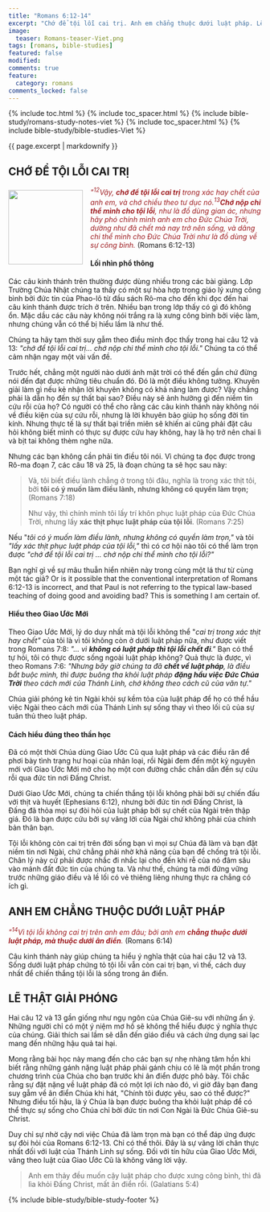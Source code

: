```yaml
---
title: "Romans 6:12-14"
excerpt: "Chớ để tội lỗi cai trị. Anh em chẳng thuộc dưới luật pháp. Lẽ thật giải phóng."
image:
  teaser: Romans-teaser-Viet.png
tags: [romans, bible-studies]
featured: false
modified:
comments: true
feature:
  category: romans
comments_locked: false
---
```


{% include toc.html %}
{% include toc_spacer.html %}
{% include bible-study/romans-study-notes-viet %}
{% include toc_spacer.html %}
{% include bible-study/bible-studies-Viet %}

{{ page.excerpt | markdownify }}

## CHỚ ĐỂ TỘI LỖI CAI TRỊ

<div>
<p>
<img alt src="http://vacsf.org/assets/images/Romans-teaser-Viet.png" style="border: 0px none; margin: 7px 15px 0px 0px; max-width: 100%; height: 148px; padding: 0px; float: left;">
    <span style="color: rgb(159, 29, 33);"><i>"<sup>12</sup>Vậy, <strong>chớ để tội lỗi cai trị</strong>  trong xác hay chết của anh em, và chớ chiều theo tư dục nó.<sup>13</sup><strong>Chớ nộp chi thể mình cho tội lỗi</strong>, như là đồ dùng gian ác, nhưng hãy phó chính mình anh em cho Ðức Chúa Trời, dường như đã chết mà nay trở nên sống, và dâng chi thể mình cho Ðức Chúa Trời như là đồ dùng về sự công bình.</i></span> (Romans 6:12-13)<br /></p>
</div>


#### Lối nhìn phổ thông

Các câu kinh thánh trên thường được dùng nhiều trong các bài giảng. Lớp Trường Chúa Nhật chúng ta thấy có một sự hòa hợp trong giáo lý xưng công bình bởi đức tin của Phao-lô từ đầu sách Rô-ma cho đến khi đọc đến hai câu kinh thánh được trích ở trên. Nhiều bạn trong lớp thấy có gì đó không ổn. Mặc dầu các câu này không nói trắng ra là xưng công bình bởi việc làm, nhưng chúng vẫn có thể bị hiểu lầm là như thế.

Chúng ta hãy tạm thời suy gẫm theo điều mình đọc thấy trong hai câu 12 và 13: *"chớ để tội lỗi cai trị... chớ nộp chi thể mình cho tội lỗi."* Chúng ta có thể cảm nhận ngay một vài vấn đề.

Trước hết, chẳng một người nào dưới ánh mặt trời có thể đến gần chứ đừng nói đến đạt được những tiêu chuẩn đó. Đó là một điều không tưởng. Khuyên giải làm gì nếu kẻ nhận lời khuyên không có khả năng làm được? Vậy chẳng phải là dẫn họ đến sự thất bại sao? Điều này sẽ ảnh hưởng gì đến niềm tin cứu rỗi của họ? Có người có thể cho rằng các câu kinh thánh này không nói về điều kiện của sự cứu rỗi, nhưng là lời khuyên bảo giúp họ sống đời tin kính. Nhưng thực tế là sự thất bại triền miên sẽ khiến ai cũng phải đặt câu hỏi không biết mình có thực sự được cứu hay không, hay là họ trở nên chai lì và bịt tai không thèm nghe nữa.

Nhưng các bạn không cần phải tin điều tôi nói. Vì chúng ta đọc được trong Rô-ma đoạn 7, các câu 18 và 25, là đoạn chúng ta sẽ học sau này:

> Vả, tôi biết điều lành chẳng ở trong tôi đâu, nghĩa là trong xác thịt tôi, bởi **tôi có ý muốn làm điều lành, nhưng không có quyền làm trọn;** (Romans 7:18)
>
> Như vậy, thì chính mình tôi lấy trí khôn phục luật pháp của Ðức Chúa Trời, nhưng lấy **xác thịt phục luật pháp của tội lỗi**. (Romans 7:25)

Nếu "*tôi có ý muốn làm điều lành, nhưng không có quyền làm trọn,"* và tôi *"lấy xác thịt phục luật pháp của tội lỗi,"* thì có cơ hội nào tôi có thể làm trọn được *"chớ để tội lỗi cai trị ... chớ nộp chi thể mình cho tội lỗi?"*

Bạn nghĩ gì về sự mâu thuẫn hiển nhiên này trong cùng một lá thư từ cùng một tác giả? Or is it possible that the conventional interpretation of Romans 6:12-13 is incorrect, and that Paul is not referring to the typical law-based teaching of doing good and avoiding bad? This is something I am certain of.

#### Hiểu theo Giao Ước Mới

Theo Giao Ước Mới, lý do duy nhất mà tội lỗi không thể "*cai trị trong xác thịt hay chết"* của tôi là vì tôi không còn ở dưới luật pháp nữa, như được viết trong Romans 7:8: *"... vì **không có luật pháp thì tội lỗi chết đi**."* Bạn có thể tự hỏi, tôi có thực được sống ngoài luật pháp không? Quả thực là được, vì theo Romans 7:6: *"Nhưng bây giờ chúng ta đã **chết về luật pháp**, là điều bắt buộc mình, thì được buông tha khỏi luật pháp **đặng hầu việc Ðức Chúa Trời** theo cách mới của Thánh Linh, chớ không theo cách cũ của văn tự."*

Chúa giải phóng kẻ tin Ngài khỏi sự kềm tỏa của luật pháp để họ có thể hầu việc Ngài theo cách mới của Thánh Linh sự sống thay vì theo lối cũ của sự tuân thủ theo luật pháp.

#### Cách hiểu đúng theo thần học

Đã có một thời Chúa dùng Giao Ước Cũ qua luật pháp và các điều răn để phơi bày tình trạng hư hoại của nhân loại, rồi Ngài đem đến một kỷ nguyên mới với Giao Ước Mới mở cho họ một con đường chắc chắn dẫn đến sự cứu rỗi qua đức tin nơi Đấng Christ.

Dưới Giao Ước Mới, chúng ta chiến thắng tội lỗi không phải bởi sự chiến đấu với thịt và huyết (Ephesians 6:12), nhưng bởi đức tin nơi Đấng Christ, là Đấng đã thỏa mọi sự đòi hỏi của luật pháp bởi sự chết của Ngài trên thập giá. Đó là bạn được cứu bởi sự vâng lời của Ngài chứ không phải của chính bản thân bạn.

Tội lỗi không còn cai trị trên đời sống bạn vì mọi sự Chúa đã làm và bạn đặt niềm tin nơi Ngài, chứ chẳng phải nhờ khả năng của bạn để chống trả tội lỗi. Chân lý này cứ phải được nhắc đi nhắc lại cho đến khi rễ của nó đâm sâu vào mảnh đất đức tin của chúng ta. Và như thế, chúng ta mới đứng vững trước những giáo điều và lề lối có vẻ thiêng liêng nhưng thực ra chẳng có ích gì.

## ANH EM CHẲNG THUỘC DƯỚI LUẬT PHÁP

<span style="color: rgb(159, 29, 33);">
<i>"<sup>14</sup>Vì tội lỗi không cai trị trên anh em đâu; bởi anh em  <strong>chẳng thuộc dưới luật pháp, mà thuộc dưới ân điển</strong>.</i></span> (Romans 6:14)

Câu kinh thánh này giúp chúng ta hiểu ý nghĩa thật của hai câu 12 và 13. Sống dưới luật pháp chứng tỏ tội lỗi vẫn còn cai trị bạn, vì thế, cách duy nhất để chiến thắng tội lỗi là sống trong ân điển.

## LẼ THẬT GIẢI PHÓNG

Hai câu 12 và 13 gần giống như ngụ ngôn của Chúa Giê-su với những ẩn ý. Những người chỉ có một ý niệm mơ hồ sẽ không thể hiểu được ý nghĩa thực của chúng. Giải thích sai lầm sẽ dẫn đến giáo điều và cách ứng dụng sai lạc mang đến những hậu quả tai hại.

Mong rằng bài học này mang đến cho các bạn sự nhẹ nhàng tâm hồn khi biết rằng những gánh nặng luật pháp phải gánh chịu có lẽ là một phần trong chương trình của Chúa cho bạn trước khi ân điển được phô bày. Tôi chắc rằng sự đặt nặng về luật pháp đã có một lợi ích nào đó, vì giờ đây bạn đang suy gẫm về ân điển Chúa khi hát, "Chính tôi được yêu, sao có thể được?" Nhưng điều tối hậu, là ý Chúa là bạn được buông tha khỏi luật pháp để có thể thực sự sống cho Chúa chỉ bởi đức tin nơi Con Ngài là Đức Chúa Giê-su Christ.

Duy chỉ sự nhờ cậy nơi việc Chúa đã làm trọn mà bạn có thể đáp ứng được sự đòi hỏi của Romans 6:12-13. Chỉ có thế thôi. Đây là sự vâng lời chân thực nhất đối với luật của Thánh Linh sự sống. Đối với tín hữu của Giao Ước Mới, vâng theo luật của Giao Ước Cũ là không vâng lời vậy.

> Anh em thảy đều muốn cậy luật pháp cho được xưng công bình, thì đã lìa khỏi Ðấng Christ, mất ân điển rồi. (Galatians 5:4)


{% include bible-study/bible-study-footer %}

